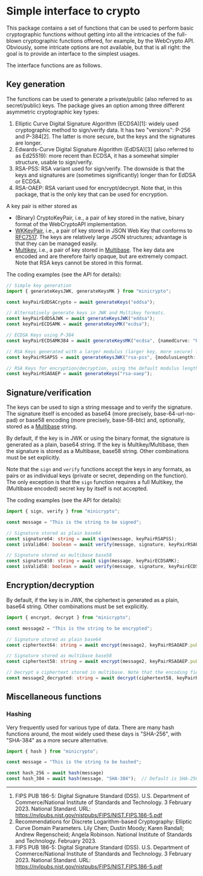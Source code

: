 # Simple interface to crypto

This package contains a set of functions that can be used to perform basic cryptographic functions without getting into all the intricacies of the full-blown cryptographic functions offered, for example, by the WebCrypto API. Obviously, some intricate options are not available, but that is all right: the goal is to provide an interface to the simplest usages.

The interface functions are as follows.

## Key generation

The functions can be used to generate a private/public (also referred to as secret/public) keys. The package gives an option among three different asymmetric cryptographic key types:

1. Elliptic Curve Digital Signature Algorithm (ECDSA)[1]: widely used cryptographic method to sign/verify data. It has two "versions": P-256 and P-384[2]. The latter is more secure, but the keys and the signatures are longer. 
2. Edwards-Curve Digital Signature Algorithm (EdDSA)[3] (also referred to as Ed25519): more recent than ECDSA, it has a somewhat simpler structure, usable to sign/verify.
3. RSA-PSS: RSA variant used for sign/verify. The downside is that the keys and signatures are (sometimes significantly) longer than for EdDSA or ECDSA.
4. RSA-OAEP: RSA variant used for encrypt/decrypt. Note that, in this package, that is the only key that can be used for encryption.


A key pair is either stored as

- (Binary) CryptoKeyPair, i.e., a pair of key stored in the native, binary format of the WebCryptoAPI implementation.
- [WKKeyPair](https://www.w3.org/TR/controller-document/#JsonWebKey), i.e., a pair of key stored in JSON Web Key that conforms to [RFC7517](https://www.rfc-editor.org/rfc/rfc7517). The keys are relatively large JSON structures; advantage is that they can be managed easily.
- [Multikey](https://www.w3.org/TR/controller-document/#Multikey), i.e., a pair of key stored in [Multibase](https://www.w3.org/TR/controller-document/#multibase-0). The key data are encoded and are therefore fairly opaque, but are extremely compact. Note that RSA keys cannot be stored in this format.

The coding examples (see the API for details):

```typescript
// Simple key generation
import { generateKeysJWK, generateKeysMK } from "minicrypto";

const keyPairEdDSACrypto = await generateKeys("eddsa");

// Alternatively generate keys in JWK and Multikey formats.
const keyPairEdDSAJWK = await generateKeysJWK("eddsa");
const keyPairECDSAMK = await generateKeysMK("ecdsa");

// ECDSA Keys using P-384
const keyPairECDSAMK384 = await generateKeysMK("ecdsa", {namedCurve: "P-384"});

// RSA Keys generated with a larger modulus (larger key, more secure) for signature/verification
const keyPairRSAPSS = await generateKeysJWK("rsa-pss", {modulusLength: 4096});  // Default is 2048

// RSA Keys for encryption/decryption, using the default modulus length
const keyPairRSAOAEP = await generateKeys("rsa-oaep");
```

## Signature/verification

The keys can be used to sign a string message and to verify the signature. The signature itself is encoded as
base64 (more precisely, base-64-url-no-pad) or base58 encoding (more precisely, base-58-btc) and, optionally, stored as a
[Multibase](https://www.w3.org/TR/controller-document/#multibase-0) string.

By default, if the key is in JWK or using the binary format, the signature is generated as a plain, base64 string. If the key is Multikey/Multibase, then
the signature is stored as a Multibase, base58 string. Other combinations must be set explicitly.

Note that the `sign` and `verify` functions accept the keys in any formats, as pairs or as individual keys (private or secret, depending on the function).
The only exception is that the `sign` function requires a full Multikey, the (Multibase encoded) secret key by itself is not accepted.

The coding examples (see the API for details):

```typescript
import { sign, verify } from "minicrypto";

const message = "This is the string to be signed";

// Signature stored as plain base64
const signature64: string = await sign(message, keyPairRSAPSS);
const isValid64: boolean = await verify(message, signature, keyPairRSAPSS.publicKeyJwk);

// Signature stored as multibase base58
const signature58: string = await sign(message, keyPairECDSAMK);
const isValid58: boolean = await verify(message, signature, keyPairECDSAMK.publicKeyMultibase);
```

## Encryption/decryption

By default, if the key is in JWK, the ciphertext is generated as a plain, base64 string. Other combinations must be set explicitly.

```typescript
import { encrypt, decrypt } from "minicrypto";

const message2 = "This is the string to be encrypted";

// Signature stored as plain base64
const ciphertext64: string = await encrypt(message2, keyPairRSAOAEP.publicKey);

// Signature stored as multibase base58
const ciphertext58: string = await encrypt(message2, keyPairRSAOAEP.publicKey, {encoding: "base58", format: "multibase"});

// Decrypt a ciphertext stored in multibase. Note that the encoding field is not required, it is automatically recognized
const message2_decrypted: string = await decrypt(ciphertext58, keyPairRSAOAEP.privateKey, {format: "multibase"});
```

## Miscellaneous functions

### Hashing

Very frequently used for various type of data. There are many hash functions around, the most widely used these days is "SHA-256", with "SHA-384" as a more secure alternative.

```typescript
import { hash } from "minicrypto";

const message = "This is the string to be hashed";

const hash_256 = await hash(message)              
const hash_384 = await hash(message, "SHA-384");  // Default is SHA-256

```

---


1. FIPS PUB 186-5: Digital Signature Standard (DSS). U.S. Department of Commerce/National Institute of Standards and Technology. 3 February 2023. National Standard. URL: https://nvlpubs.nist.gov/nistpubs/FIPS/NIST.FIPS.186-5.pdf  
2. Recommendations for Discrete Logarithm-based Cryptography: Elliptic Curve Domain Parameters. Lily Chen; Dustin Moody; Karen Randall; Andrew Regenscheid; Angela Robinson. National Institute of Standards and Technology. February 2023.  
3. FIPS PUB 186-5: Digital Signature Standard (DSS). U.S. Department of Commerce/National Institute of Standards and Technology. 3 February 2023. National Standard. URL: https://nvlpubs.nist.gov/nistpubs/FIPS/NIST.FIPS.186-5.pdf